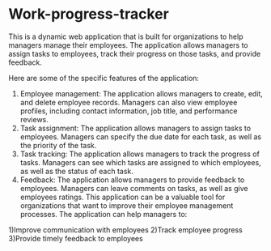 # Work-progress-tracker
This is a dynamic web application that is built for organizations to help managers manage their employees. The application allows managers to assign tasks to employees, track their progress on those tasks, and provide feedback.

Here are some of the specific features of the application:

1) Employee management: The application allows managers to create, edit, and delete employee records. Managers can also view employee profiles, including contact information, job title, and performance reviews.
2) Task assignment: The application allows managers to assign tasks to employees. Managers can specify the due date for each task, as well as the priority of the task.
3) Task tracking: The application allows managers to track the progress of tasks. Managers can see which tasks are assigned to which employees, as well as the status of each task.
4) Feedback: The application allows managers to provide feedback to employees. Managers can leave comments on tasks, as well as give employees ratings.
This application can be a valuable tool for organizations that want to improve their employee management processes. The application can help managers to:

1)Improve communication with employees
2)Track employee progress
3)Provide timely feedback to employees
